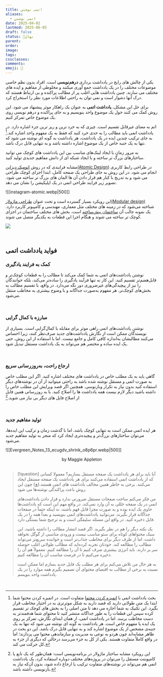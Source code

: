 ```yaml
---
title: اتمی نوشتن
aliases:
  - اتمی نوشتن
date: 2025-04-02
lastmod: 2025-06-05
draft: false
status: 🌱نهال
parent: 
order: 
image: 
tags: 
cssclasses: 
comments: 
emoji: 🌱
---
```


یکی از چالش های رایج در یادداشت برداری **درهم‌نویسی** است. افراد بدون نظم خاصی موضوعات مختلف را در یک یادداشت جمع آوری میکنند و مخلوطی از مفاهیم و ایده های مختلف می سازند. چنین یادداشت هایی اغلب پر از مطالب پراکنده و بی ارتباط هستند که درک آنها دشوار است و نمی توان به راحتی اطلاعات مورد نظر را استخراج کرد.

برای حل این مشکل، **یادداشت اتمی** به عنوان یک راهکار موثر پیشنهاد می شود. این روش کمک می کنند حول یک موضوع واحد بنویسیم و به جای پراکنده و درهم نویسی روی یک موضوع خاص تمرکز کنیم.

اتم به معنای غیرقابل تقسیم است. چیزی که به خرد ترین و ریز ترین جزء اشاره دارد. در یادداشت اتمی باید مطالب را به حدی خرد کنید که فقط به یک مفهوم واحد اشاره کند.[^1] به جای ترکیب چندین ایده در یک یادداشت، هر یادداشت به گونه ای نوشته می شود که تنها به یک جنبه خاص از یک موضوع اشاره داشته باشد و به تنهایی قابل درک باشد.

به مرور زمان با ایجاد لینک‌های مناسب بین این یادداشت های کوچک می توانید ساختارهای بزرگ تر ساخته و با ایجاد شبکه ای از دانش مفاهیم جدیدی تولید کنید.

مشابه فرایندی که در روش [اتومیک دیزاین(Atomic Design)](https://atomicdesign.bradfrost.com/chapter-2/) در طراحی رابط کاربری انجام می شود. در این روش به جای طراحی یک صفحه کامل، ابتدا اجزای کوچک طراحی می شود و به تدریج با کنار هم قرار دادن آن ها المان های بزرگ تر ساخته می شود. تصویر زیر فرایند طراحی اتمی در یک اپلیکیشن را نشان می دهد.

![[instagram-atomic.webp|500]]


این رویکرد بسیار گسترده است و تحت عنوان [طراحی ماژولار(Modular design)](https://en.wikipedia.org/wiki/Modular_design) شناخته می‌شود که در زمینه های مختلف مثل معماری، مهندسی و کامپیوتر کاربرد دارد. یک نمونه جالب آن [ساختمان پیش‌ساخته](https://en.wikipedia.org/wiki/Prefabricated_building) است. بخش های مختلف ساختمان در اجزای کوچک تر ساخته می شوند و هنگام اجرا این قطعات به یکدیگر متصل می شوند.

![](https://upload.wikimedia.org/wikipedia/commons/thumb/e/e1/Prefabricated_house_construction.gif/350px-Prefabricated_house_construction.gif)

<br>

## فواید یادداشت اتمی
### کمک به فرایند یادگیری
نوشتن یادداشت‌های اتمی به شما کمک می‌کند تا مطالب را به قطعات کوچک‌تر و قابل‌هضم‌تر تقسیم کنید. این کار نه تنها فرآیند یادگیری را ساده‌تر می‌کند، بلکه خوانندگان را نیز از پیچیدگی‌های غیرضروری دور نگه می‌دارد. در واقع، با تقسیم مطالب به بخش‌های کوچک‌تر، هر مفهوم به‌صورت جداگانه و با وضوح بیشتری به مخاطب منتقل می‌شود.

<br>

### مبارزه با کمال گرایی
نوشتن یادداشت‌های اتمی راهی موثر برای مقابله با کمال‌گرایی است. بسیاری از نویسندگان ممکن است از نگارش یادداشت‌های جدید صرف‌نظر کنند، زیرا احساس می‌کنند مطالبشان به‌اندازه کافی کامل و جامع نیست. اما با استفاده از این روش، حتی یک ایده ساده و مختصر هم می‌تواند به یک یادداشت مستقل تبدیل شود.

<br>

### ارجاع راحت، به‌روزرسانی سریع

گاهی باید به یک مطلب خاص در یادداشت های مختلف اشاره کنید. اگر این مطلب خاص به صورت اتمی و مستقل نوشته شده باشد به راحتی میتوانید از آن در نوشته‌های دیگر استفاده کنید بدون نیاز به تکرار وبازنوسی. همچنین اگر قصد ویرایش این مطلب خاص را داشته باشید دیگر لازم نیست همه یادداشت ها را اصلاح کنید. با به روزرسانی همین فایل از اصلاح فایل های دیگر بی نیاز می شوید.[^2]

<br> 

### تولید مفاهیم جدید
هر ایده اتمی ممکن است به تنهایی کوچک باشد، اما با گذشت زمان و ترکیب این ایده‌ها، می‌توان ساختارهای بزرگ‌تر و پیچیده‌تری ایجاد کرد که منجر به تولید مفاهیم جدید می‌شود.


![[Evergreen_Notes_13_ecugdv_shrink_o8p6pr.webp|500]]
<center>by Maggie Appleton</center>

<br>

> [!question] آیا باید برای هر یادداشت یک صفحه مستقل بسازیم؟
> معمولا کسانی که از یادداشت اتمی استفاده می‌کنند برای هر یادداشت یک صفحه مستقل ایجاد می‌کنند. برخی به خاطر همین مخالف یادداشت های اتمی هستند.([+](https://youtu.be/YB0Wn3a1ZWc?si=qmTvOMnCKAivhHcm)) چون این روش باعث پراکندگی نوشته‌ها می شود.
> 
> من فکر می‌کنم ساخت صفحات مستقل ضرورتی ندارد و قرار دادن یادداشت‌های اتمی در یک صفحه خللی به آن وارد نمی‌کند. در واقع مهم این است که یادداشت‌ها حاوی یک ایده بوده و به صورت مجزا قابل فهم باشند، نه اینکه حتماً در صفحات جداگانه قرار بگیرند. می‌توانید یادداشت‌های اتمی بنویسید و بعداً همه را در یک فایل ذخیره کنید. در واقع این مسئله سلیقگی است و به ترجیح شما بستگی دارد.
> 
> یک نکته دیگر را هم در نظر بگیرید. اگر قصد انتشار مطالب را داشته باشید، این سبک محتواهای کوتاه برای سئو مناسب نیست و ورودی مناسبی از گوگل نخواهد داشت. اما از طرف دیگر برای مخاطب جذاب‌تر است و خواننده سریع‌تر می‌تواند مطالب را مطالعه کند. خودتان تجربه کرده‌اید که مطالب طولانی اغلب حوصله سر بر دارند. باید انرژی بیشتری صرف کنیم تا آن را مطالعه کنیم. معمولاً هم آن را ذخیره می‌کنیم تا در فرصت مناسب آن را مطالعه کنیم.
> 
> به هر حال من تلاش می‌کنم برای هر مطلب یک فایل جدید بسازم اما ممکن است نسبت به برخی از مطالب به اقتضای محتوای آن تصمیم بگیرم همه موارد را در یک یادداشت واحد بنویسم.

<br>

[^1]: بحث یادداشت اتمی با [اتمیزه کردن محتوا](https://motamem.org/%D8%A7%D8%AA%D9%85%DB%8C%D8%B2%D9%87-%DA%A9%D8%B1%D8%AF%D9%86-%D9%85%D8%AD%D8%AA%D9%88%D8%A7/) متفاوت است. در اتمیزه کردن محتوا شما ابتدا یک متن طولانی دارید که قصد دارید به شکل موثرتری به در اختیار مخاطب قرار بگیرد. این تکنیک به شما اجازه می دهد تا متن اصلی را به بخش های کوچک تر تقسیم کرده سپس این قطعات را به طور جداگانه منتشر کنید تا محتوای شما هدفمندتر به دست مخاطب برسد. اما در یادداشت اتمی، از همان ابتدای نگارش، تمرکز بر روی یک ایده یا مفهوم خاص است. هر یادداشت به گونه ای نوشته می شود که تنها به یک جنبه‌ی مشخص از یک موضوع اشاره کند و به تنهایی قابل درک باشد.  این دو بحث در ظاهر مشابه‌اند چون هردو به نوعی به مدیریت و سازماندهی محتوا می پردازند؛ اما در واقع کاملاً متفاوت هستند. یکی از کل به جزء می‌رسد درحالی که دیگری از جزء به کل حرکت می کند.

[^2]: این رویکرد مشابه ساختار ماژولار در برنامه‌نویسی است: همان‌طور که یک تابع یا کامپوننت مستقل را می‌توان در پروژه‌های مختلف دوباره استفاده کرد، یک یادداشت اتمی هم می‌تواند در نوشته‌های متفاوت ترکیب یا ارجاع داده شود، بدون آن‌که نیاز به بازنویسی داشته باشد.
